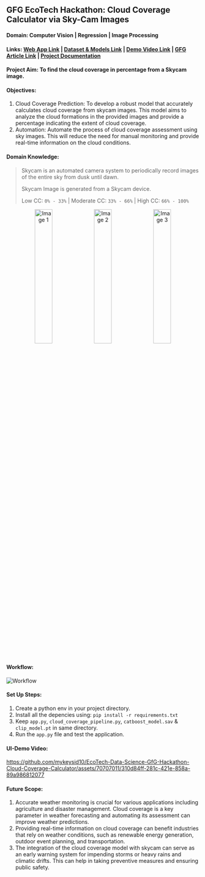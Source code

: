 ## GFG EcoTech Hackathon: Cloud Coverage Calculator via Sky-Cam Images

#### Domain: Computer Vision | Regression | Image Processing

#### Links: [Web App Link](https://huggingface.co/spaces/mykeysid10/gradio-cloud-coverage)  |  [Dataset & Models Link](https://drive.google.com/drive/folders/14Fk5nWNNQT5Dk0J7KVO4VNCgUxxJTG6Y)  |  [Demo Video Link](https://www.youtube.com/watch?v=b8qGr6CowWs)  |  [GFG Article Link](https://www.geeksforgeeks.org/skycam-images-based-cloud-coverage-prediction-via-computer-vision-machine-learning/)  |  [Project Documentation](https://github.com/mykeysid10/EcoTech-Data-Science-GfG-Hackathon-Cloud-Coverage-Calculator/blob/main/Project_Documentation.pdf)

#### Project Aim: To find the cloud coverage in percentage from a Skycam image.

#### Objectives:
1. Cloud Coverage Prediction: To develop a robust model that accurately calculates cloud coverage from skycam images. This model aims to analyze the cloud formations in the provided images and provide a percentage indicating the extent of cloud coverage.
2. Automation: Automate the process of cloud coverage assessment using sky images. This will reduce the need for manual monitoring and provide real-time information on the cloud conditions.

#### Domain Knowledge: 

> Skycam is an automated camera system to periodically record images of the entire sky from dusk until dawn.
> 
> Skycam Image is generated from a Skycam device.
> 
> Low CC: `0% - 33%` | Moderate CC: `33% - 66%` | High CC: `66% - 100%`

<div align="center">
  <img src="https://raw.githubusercontent.com/mykeysid10/EcoTech-Data-Science-GfG-Hackathon-Cloud-Coverage-Calculator/main/Sample_UI_Test_Set/low/20160826164000.raw.jpg" width="30%" alt="Image 1">
  <img src="https://raw.githubusercontent.com/mykeysid10/EcoTech-Data-Science-GfG-Hackathon-Cloud-Coverage-Calculator/main/Sample_UI_Test_Set/moderate/20160304123000.raw.jpg" width="30%" alt="Image 2">
  <img src="https://raw.githubusercontent.com/mykeysid10/EcoTech-Data-Science-GfG-Hackathon-Cloud-Coverage-Calculator/main/Sample_UI_Test_Set/high/20210705150000.raw.jpg" width="30%" alt="Image 3">
</div>

#### Workflow: 

![Workflow](https://raw.githubusercontent.com/mykeysid10/EcoTech-Data-Science-GfG-Hackathon-Cloud-Coverage-Calculator/main/Images/System_Architecture.png)

#### Set Up Steps:

1. Create a python env in your project directory.
2. Install all the depencies using: `pip install -r requirements.txt`
3. Keep `app.py`, `cloud_coverage_pipeline.py`, `catboost_model.sav` & `clip_model.pt` in same directory.
4. Run the `app.py` file and test the application.

#### UI-Demo Video: 

https://github.com/mykeysid10/EcoTech-Data-Science-GfG-Hackathon-Cloud-Coverage-Calculator/assets/70707011/310d84ff-281c-421e-858a-89a986812077

#### Future Scope:
1. Accurate weather monitoring is crucial for various applications including agriculture and disaster management. Cloud coverage is a key parameter in weather forecasting and automating its assessment can improve weather predictions.
2. Providing real-time information on cloud coverage can benefit industries that rely on weather conditions, such as renewable energy generation, outdoor event planning, and transportation.
3. The integration of the cloud coverage model with skycam can serve as an early warning system for impending storms or heavy rains and climatic drifts. This can help in taking preventive measures and ensuring public safety.
